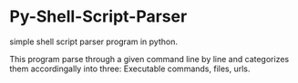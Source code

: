 # Py-Shell-Script-Parser
 simple shell script parser program in python.

This program parse through a given command line by line and categorizes them accordingally into three: Executable commands, files, urls.

